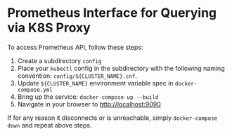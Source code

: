 # Prometheus Interface for Querying via K8S Proxy

To access Prometheus API, follow these steps:

1. Create a subdirectory `config`
2. Place your `kubectl` config in the subdirectory with the following naming convention: `config/${CLUSTER_NAME}.cnf`.
3. Update `${CLUSTER_NAME}` environment variable spec in `docker-compose.yml`
4. Bring up the service: `docker-compose up --build`
5. Navigate in your browser to [http://localhost:9090](http://localhost:9090)

If for any reason it disconnects or is unreachable, simply `docker-compose down` and repeat above steps.